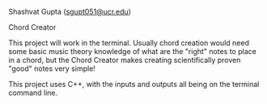 Shashvat Gupta (sgupt051@ucr.edu)

Chord Creator

This project will work in the terminal. Usually chord creation would need some basic music theory 
knowledge of what are the "right" notes to place in a chord, but the Chord Creator makes creating 
scientifically proven "good" notes very simple!

This project uses C++, with the inputs and outputs all being on the terminal command line.


